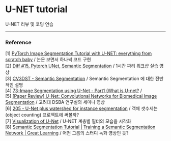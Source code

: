 # U-NET tutorial
U-NET 리뷰 및 코딩 연습




***
### Reference 
[1] [PyTorch Image Segmentation Tutorial with U-NET: everything from scratch baby](https://youtu.be/IHq1t7NxS8k) / 논문 보면서 하나씩 코드 구현 <br/> 
[2] [Diff #15, Pytorch UNet, Semantic Segmentation](https://www.youtube.com/watch?v=IHvf80K7-_Y&ab_channel=YellowRobot.XYZ) / 1시간 짜리 워크샵 실습 영상 <br/>
[3] [CV3DST - Semantic Segmentation](https://www.youtube.com/watch?v=XMSjOatyH0k&ab_channel=DynamicVisionandLearningGroup) / Semantic Segmentation 에 대한 전반적인 설명 <br/>
[4] [73-Image Segmentation using U-Net - Part1 (What is U-net?](https://www.youtube.com/watch?v=azM57JuQpQI&ab_channel=DigitalSreeni) /  <br/>
[5] [[Paper Review] U-Net: Convolutional Networks for Biomedical Image Segmentation](https://www.youtube.com/watch?v=O_7mR4H9WLk) / 고려대 DSBA 연구실의 세미나 영상 <br/>
[6] [205 - U-Net plus watershed for instance segmentation](https://youtu.be/lOZDTDOlqfk) / 객체 갯수세는(object counting) 프로젝트에 써볼까? <br/>
[7] [Visualization of U-Net](https://youtu.be/uJ63xbVPMKs) / U-NET 계층별 필터의 모습을 시각화 <br/>
[8] [Semantic Segmentation Tutorial | Training a Semantic Segmentation Network | Great Learning](https://www.youtube.com/watch?v=nuO926-RLQI) / 어떤 그룹의 스터디 녹화 영상인 듯?<br/>
